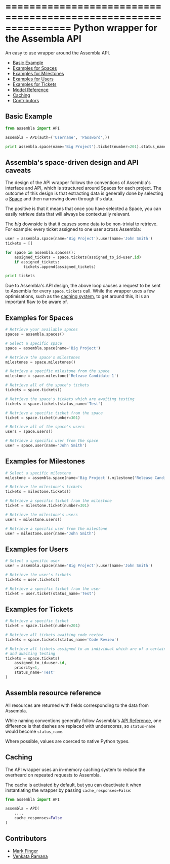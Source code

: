 ===============================================================
Python wrapper for the Assembla API
===============================================================

An easy to use wrapper around the Assembla API.

- [Basic Example](#basic-example)
- [Examples for Spaces](#examples-for-spaces)
- [Examples for Milestones](#examples-for-milestones)
- [Examples for Users](#examples-for-users)
- [Examples for Tickets](#examples-for-tickets)
- [Model Reference](#model-reference)
- [Caching](#caching)
- [Contributors](#contributors)


Basic Example
--------------------------------------------------

```python
from assembla import API

assembla = API(auth=('Username', 'Password',))

print assembla.space(name='Big Project').ticket(number=201).status_name
```


Assembla's space-driven design and API caveats
--------------------------------------------------

The design of the API wrapper follows the conventions of Assembla's interface
and API, which is structured around Spaces for each project. The outcome of this
design is that extracting data is generally done by selecting a [Space](#examples-for-spaces)
and then narrowing down through it's data.

The positive is that it means that once you have selected a Space, you can
easily retrieve data that will always be contextually relevant.

The *big* downside is that it causes some data to be non-trivial to retrieve.
For example: every ticket assigned to one user across Assembla:

```python
user = assembla.space(name='Big Project').user(name='John Smith')
tickets = []

for space in assembla.spaces():
	assigned_tickets = space.tickets(assigned_to_id=user.id)
	if assigned_tickets:
		tickets.append(assigned_tickets)

print tickets
```

Due to Assembla's API design, the above loop causes a request to be
sent to Assembla for every `space.tickets` call. While the wrapper uses a few
optimisations, such as the [caching system](#caching), to get around this, it is
an important flaw to be aware of.


Examples for Spaces
--------------------------------------------------

```python
# Retrieve your available spaces
spaces = assembla.spaces()

# Select a specific space
space = assembla.space(name='Big Project')

# Retrieve the space's milestones
milestones = space.milestones()

# Retrieve a specific milestone from the space
milestone = space.milestone('Release Candidate 1')

# Retrieve all of the space's tickets
tickets = space.tickets()

# Retrieve the space's tickets which are awaiting testing
tickets = space.tickets(status_name='Test')

# Retrieve a specific ticket from the space
ticket = space.ticket(number=301)

# Retrieve all of the space's users
users = space.users()

# Retrieve a specific user from the space
user = space.user(name='John Smith')
```


Examples for Milestones
--------------------------------------------------

```python
# Select a specific milestone
milestone = assembla.space(name='Big Project').milestone('Release Candidate 1')

# Retrieve the milestone's tickets
tickets = milestone.tickets()

# Retrieve a specific ticket from the milestone
ticket = milestone.ticket(number=301)

# Retrieve the milestone's users
users = milestone.users()

# Retrieve a specific user from the milestone
user = milestone.user(name='John Smith')
```


Examples for Users
--------------------------------------------------

```python
# Select a specific user
user = assembla.space(name='Big Project').user(name='John Smith')

# Retrieve the user's tickets
tickets = user.tickets()

# Retrieve a specific ticket from the user
ticket = user.ticket(status_name='Test')
```


Examples for Tickets
--------------------------------------------------

```python
# Retrieve a specific ticket
ticket = space.ticket(number=201)

# Retrieve all tickets awaiting code review
tickets = space.tickets(status_name='Code Review')

# Retrieve all tickets assigned to an individual which are of a certain priority
# and awaiting testing
tickets = space.tickets(
	assigned_to_id=user.id,
	priority=1,
	status_name='Test'
)
```


Assembla resource reference
--------------------------------------------------

All resources are returned with fields corresponding to the data from
Assembla.

While naming conventions generally follow Assembla's
[API Reference](http://www.assembla.com/spaces/breakoutdocs/wiki/Assembla_REST_API),
one difference is that dashes are replaced with underscores, so
`status-name` would become `status_name`.

Where possible, values are coerced to native Python types.


Caching
--------------------------------------------------

The API wrapper uses an in-memory caching system to reduce the overheard on
repeated requests to Assembla.

The cache is activated by default, but you can deactivate it when instantiating
the wrapper by passing `cache_responses=False`:

```python
from assembla import API

assembla = API(
	...,
	cache_responses=False
)
```


Contributors
--------------------------------------------------

- [Mark Finger](http://github.com/markfinger)
- [Venkata Ramana](http://github.com/arjunc77)
